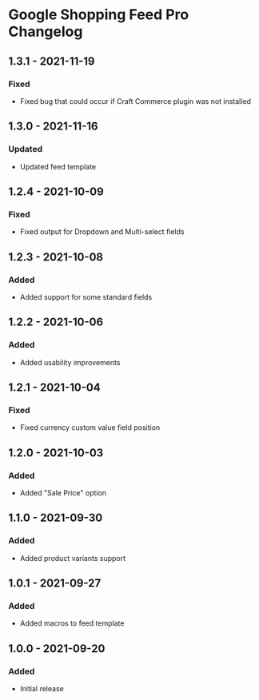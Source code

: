 # Google Shopping Feed Pro Changelog

## 1.3.1 - 2021-11-19
### Fixed
- Fixed bug that could occur if Craft Commerce plugin was not installed 

## 1.3.0 - 2021-11-16
### Updated
- Updated feed template

## 1.2.4 - 2021-10-09
### Fixed
- Fixed output for Dropdown and Multi-select fields

## 1.2.3 - 2021-10-08
### Added
- Added support for some standard fields

## 1.2.2 - 2021-10-06
### Added
- Added usability improvements

## 1.2.1 - 2021-10-04
### Fixed
- Fixed currency custom value field position

## 1.2.0 - 2021-10-03
### Added
- Added "Sale Price" option

## 1.1.0 - 2021-09-30
### Added
- Added product variants support

## 1.0.1 - 2021-09-27
### Added
- Added macros to feed template

## 1.0.0 - 2021-09-20
### Added
- Initial release
